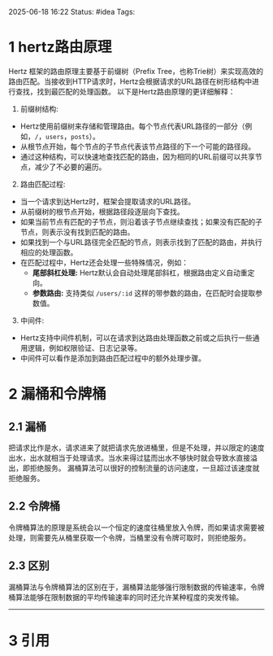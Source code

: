 2025-06-18 16:22
Status: #idea
Tags:

# 1 hertz路由原理
Hertz 框架的路由原理主要基于前缀树（Prefix Tree，也称Trie树）来实现高效的路由匹配。当接收到HTTP请求时，Hertz会根据请求的URL路径在树形结构中进行查找，找到最匹配的处理函数。
以下是Hertz路由原理的更详细解释：
1. 前缀树结构:
- Hertz使用前缀树来存储和管理路由。每个节点代表URL路径的一部分（例如，`/`，`users`，`posts`）。
- 从根节点开始，每个节点的子节点代表该节点路径的下一个可能的路径段。
- 通过这种结构，可以快速地查找匹配的路由，因为相同的URL前缀可以共享节点，减少了不必要的遍历。
2. 路由匹配过程:
- 当一个请求到达Hertz时，框架会提取请求的URL路径。
- 从前缀树的根节点开始，根据路径段逐层向下查找。
- 如果当前节点有匹配的子节点，则沿着该子节点继续查找；如果没有匹配的子节点，则表示没有找到匹配的路由。
- 如果找到一个与URL路径完全匹配的节点，则表示找到了匹配的路由，并执行相应的处理函数。
- 在匹配过程中，Hertz还会处理一些特殊情况，例如：
    - **尾部斜杠处理:** Hertz默认会自动处理尾部斜杠，根据路由定义自动重定向。
    - **参数路由:** 支持类似 `/users/:id` 这样的带参数的路由，在匹配时会提取参数值。﻿
3. 中间件:
- Hertz支持中间件机制，可以在请求到达路由处理函数之前或之后执行一些通用逻辑，例如权限验证、日志记录等。
- 中间件可以看作是添加到路由匹配过程中的额外处理步骤。

# 2 漏桶和令牌桶
## 2.1 漏桶
把请求比作是水，请求进来了就把请求先放进桶里，但是不处理，并以限定的速度出水，出水就相当于处理请求。当水来得过猛而出水不够快时就会导致水直接溢出，即拒绝服务。
漏桶算法可以很好的控制流量的访问速度，一旦超过该速度就拒绝服务。

## 2.2 令牌桶
令牌桶算法的原理是系统会以一个恒定的速度往桶里放入令牌，而如果请求需要被处理，则需要先从桶里获取一个令牌，当桶里没有令牌可取时，则拒绝服务。

## 2.3 区别
漏桶算法与令牌桶算法的区别在于，漏桶算法能够强行限制数据的传输速率，令牌桶算法能够在限制数据的平均传输速率的同时还允许某种程度的突发传输。

---
# 3 引用